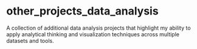 # other_projects_data_analysis
A collection of additional data analysis projects that highlight my ability to apply analytical thinking and visualization techniques across multiple datasets and tools.
